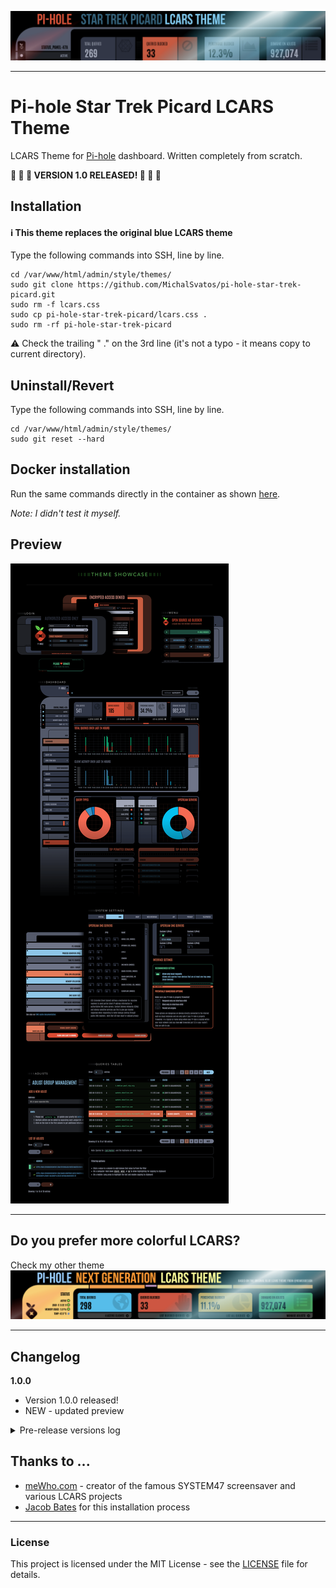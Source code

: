 ![Pi-hole Star Trek Picard LCARS Theme](https://github.com/MichalSvatos/pi-hole-star-trek-picard/raw/main/previews/pi-hole-star-trek-picard-lcars.png)
***

# Pi-hole Star Trek Picard LCARS Theme

LCARS Theme for [Pi-hole](https://github.com/pi-hole/pi-hole) dashboard. Written completely from scratch.

**🎉 🎉 🎉 VERSION 1.0 RELEASED! 🎉 🎉 🎉**

## Installation
#### ℹ️ This theme replaces the original blue LCARS theme
Type the following commands into SSH, line by line.

```
cd /var/www/html/admin/style/themes/
sudo git clone https://github.com/MichalSvatos/pi-hole-star-trek-picard.git
sudo rm -f lcars.css
sudo cp pi-hole-star-trek-picard/lcars.css .
sudo rm -rf pi-hole-star-trek-picard
```

⚠️ Check the trailing " ." on the 3rd line (it's not a typo - it means copy to current directory).

## Uninstall/Revert
Type the following commands into SSH, line by line.

```
cd /var/www/html/admin/style/themes/
sudo git reset --hard
```

## Docker installation
Run the same commands directly in the container as shown [here](https://github.com/MichalSvatos/pi-hole-lcars-next-gen/issues/1#issuecomment-1372378045).

_Note: I didn't test it myself._

## Preview
![Pi-hole Star Trek Picard LCARS Theme Dashboard Preview](https://github.com/MichalSvatos/pi-hole-star-trek-picard/raw/main/previews/pi-hole-star-trek-picard-lcars-showcase.png)

***

## Do you prefer more colorful LCARS?
Check my other theme
[![Pi-hole LCARS Next Generation Theme](https://github.com/MichalSvatos/pi-hole-star-trek-picard/raw/main/previews/pi-hole-tng-lcars.png)](https://github.com/MichalSvatos/pi-hole-lcars-next-gen)

***

## Changelog
**1.0.0**
- Version 1.0.0 released!
- NEW - updated preview

<details>
	<summary>Pre-release versions log</summary>

	**0.7.2**
	- Code cleaning

	**0.7.1**
	- FIX - Network overview table

	**0.7.0**
	- Network overview table

	**0.6.0**
	- Code cleaning

	**0.5.0**
	- Datepicker

	**0.4.0**
	- Alert modal quick styling

	**0.3.3**
	- FIX - SETTINGS / DHCP table

	**0.3.2**
	- FIX - TOP tables border removed

	**0.3.1**
	- Data tables responsive tweaks

	**0.3.0**
	- Data tables + dropdown menus
	- FIX - adjusted input border color

	**0.2.2**
	- Page headers

	**0.2.1**
	- Box footers

	**0.2.0**
	- Finished SETTINGS / DNS page
	- `code`, `pre` styling

	**0.13.2**
	- Audit logs button styling

	**0.13.1**
	- FIX - queries tables (dashboard)

	**0.13.0**
	- All queries tables

	**0.12.6**
	- Pagination

	**0.12.5**
	- Main drop down menu close button

	**0.12.4**
	- FIX - Chart "scanner" height on Long Term Data page
	- FIX - Scanner loading overlay color

	**0.12.3**
	- Donation bar (login, other pages) + refactoring

	**0.12.2**
	- Login screen - donation bar

	**0.12.1**
	- Login screen - error message

	**0.12.0**
	- Login screen

	**0.11.1**
	- Main drop down menu

	**0.11.0**
	- Forms, selects, inputs, textareas
	- Select2

	**0.10.2**
	- FIX - Checkboxes and radios styling (because icheck-bootstrap.min.css)

	**0.10.1**
	- FIX - More logical color (green) for checkboxes and radios
	- FIX - Renamed animation for small scanners

	**0.10.0**
	- SETTINGS / DNS page

	**0.9.3**
	- Checkboxes and radios styling

	**0.9.2**
	- Notification "dot"

	**0.9.1**
	- FIX - Tab buttons in SETTINGS section width

	**0.9.0**
	- SETTINGS / SYSTEM page
	- FIX - pulseBg animation new variable

	**0.8.5**
	- Tab buttons in SETTINGS section

	**0.8.4**
	- FIX - font weight and subpage version of STATS boxes

	**0.8.3**
	- FIX - removed custom FontAwesome icon. Don't ask 🤦

	**0.8.2**
	- FIX - colors for the JS generated content

	**0.8.1**
	- FIX - same height of the "TOP" tables

	**0.8.0**
	- Donation bar
	- Footer + update available variant

	**0.7.0**
	- "TOP" tables on the dashboard

	**0.6.3**
	- Charts "scanner" animation

	**0.6.2**
	- Preview images in README

	**0.6.1**
	- Pie charts visual tweak (mirroring)

	**0.6.0**
	- Pie charts styling

	**0.5.0**
	- First commit containing - header, sidebar + menu, total queries, clients and user panel, basic animations

</details>

## Thanks to ...
- [meWho.com](https://mewho.com) - creator of the famous SYSTEM47 screensaver and various LCARS projects
- [Jacob Bates](https://github.com/jacobbates) for this installation process

---
### License
This project is licensed under the MIT License - see the [LICENSE](LICENSE) file for details.
